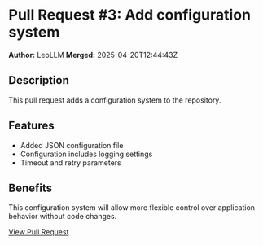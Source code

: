 # Pull Request #3: Add configuration system

**Author:** LeoLLM
**Merged:** 2025-04-20T12:44:43Z

## Description

This pull request adds a configuration system to the repository.

## Features
- Added JSON configuration file
- Configuration includes logging settings
- Timeout and retry parameters

## Benefits
This configuration system will allow more flexible control over application behavior without code changes.

[View Pull Request](https://github.com/LeoLLM/auto-docs-update/pull/3)
